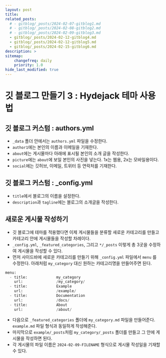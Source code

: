 ```yaml
---
layout: post
title: 
related_posts:
  # - gitblog/_posts/2024-02-07-gitblog1.md
  # - gitblog/_posts/2024-02-08-gitblog2.md
  # - gitblog/_posts/2024-02-09-gitblog3.md
  - gitblog/_posts/2024-02-12-gitblog4.md
  - gitblog/_posts/2024-02-12-gitblog5.md
  - gitblog/_posts/2024-02-15-gitblog6.md
description: >
sitemap:
    changefreq: daily
    priority: 1.0
hide_last_modified: true
---
```


# 깃 블로그 만들기 3 : Hydejack 테마 사용법

## 깃 블로그 커스텀 : authors.yml

- `_data` 폴더 안에서는 `authors.yml` 파일을 수정한다.
- `author1`에는 본인의 이름과 이메일을 기재한다.
- `about`에는 게시물마다 아래에 표시될 본인의 소개 글을 작성한다.
- `picture`에는 `about`에 보일 본인의 사진을 넣는다. 1x는 웹용, 2x는 모바일용이다.
- `social`에는 깃허브, 이메일, 트위터 등 연락처를 기재한다.

## 깃 블로그 커스텀 : _config.yml

- `title`에서 블로그의 이름을 설정한다.
- `description`과 `tagline`에는 블로그의 소개글을 작성한다.
 
## 새로운 게시물 작성하기

- 깃 블로그에 테마를 적용했다면 이제 게시물들을 분류할 새로운 카테고리를 만들고 카테고리 안에 게시물들을 작성할 차례이다.
- `_config.yml`, `_featured_categories`, 그리고 `*/_posts` 이렇게 총 3곳을 수정하여 게시물을 작성할 수 있다.
- 먼저 사이드바에 새로운 카테고리를 만들기 위해 `_config.yml` 파일에서 `menu` 를 수정한다. 아래처럼 `my_category` 대신 원하는 카테고리명을 만들어주면 된다.

~~~python
menu:
  - title:             my_category
    url:               /my_category/
  - title:             Example
    url:               /example/
  - title:             Documentation
    url:               /docs/
  - title:             About
    url:               /about/
~~~
- 다음으로 `_featured_categories` 폴더에 `my_category.md` 파일을 만들어준다. `example.md` 파일 형식과 동일하게 작성해준다.
- 마지막으로 `example/_posts`처럼 `my_category/_posts` 폴더를 만들고 그 안에 게시물을 작성하면 된다.
- 각 게시물의 파일 이름은 `2024-02-09-FILENAME` 형식으로 게시물 작성일을 기재할 수 있다.